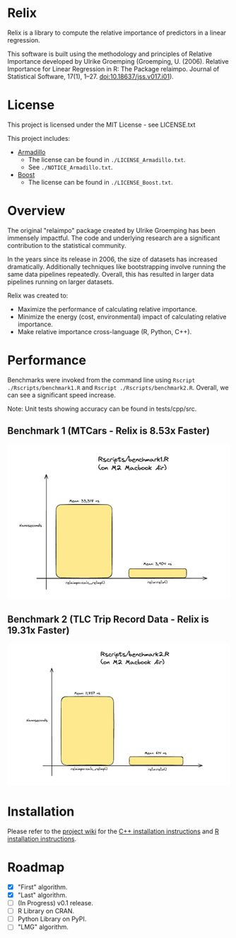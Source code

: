 # Relix

Relix is a library to compute the relative importance of predictors in a linear regression. 

This software is built using the methodology and principles of Relative Importance developed by Ulrike Groemping (Groemping, U. (2006). Relative Importance for Linear Regression in R: The Package relaimpo. Journal of Statistical Software, 17(1), 1–27. <doi:10.18637/jss.v017.i01>).

# License
This project is licensed under the MIT License - see LICENSE.txt

This project includes:
- [Armadillo](https://arma.sourceforge.net)
  - The license can be found in `./LICENSE_Armadillo.txt`.
  - See `./NOTICE_Armadillo.txt`.
- [Boost](https://www.boost.org)
  - The license can be found in `./LICENSE_Boost.txt`.

# Overview
The original "relaimpo" package created by Ulrike Groemping has been immensely impactful. The code and underlying research are a significant contribution to the statistical community.

In the years since its release in 2006, the size of datasets has increased dramatically. Additionally techniques like bootstrapping involve running the same data pipelines repeatedly. Overall, this has resulted in larger data pipelines running on larger datasets. 

Relix was created to:
- Maximize the performance of calculating relative importance.
- Minimize the energy (cost, environmental) impact of calculating relative importance.
- Make relative importance cross-language (R, Python, C++).

# Performance
Benchmarks were invoked from the command line using `Rscript ./Rscripts/benchmark1.R` and `Rscript ./Rscripts/benchmark2.R`. Overall, we can see a significant speed increase.

Note: Unit tests showing accuracy can be found in tests/cpp/src.

## Benchmark 1 (MTCars - Relix is 8.53x Faster)
![Benchmark 1](./images/benchmark1_result.png)

## Benchmark 2 (TLC Trip Record Data - Relix is 19.31x Faster)
![Benchmark 2](./images/benchmark2_result.png)

# Installation
Please refer to the [project wiki](https://github.com/michhernand/relix/wiki) for the [C++ installation instructions](https://github.com/michhernand/relix/wiki/CPP-Installation) and [R installation instructions](https://github.com/michhernand/relix/wiki/R-Installation).

# Roadmap
- [X] "First" algorithm.
- [X] "Last" algorithm.
- [ ] (In Progress) v0.1 release.
- [ ] R Library on CRAN.
- [ ] Python Library on PyPI.
- [ ] "LMG" algorithm.
